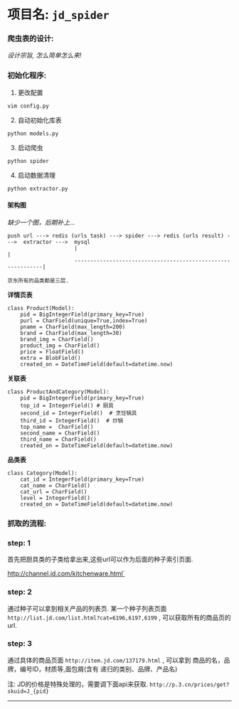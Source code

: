# 项目名: `jd_spider`


### 爬虫表的设计:

*设计宗旨, 怎么简单怎么来!*

### 初始化程序:

1. 更改配置

`vim config.py`

2. 自动初始化库表

`python models.py`

3. 启动爬虫

`python spider`

4. 启动数据清理

`python extractor.py`

#### 架构图
*缺少一个图，后期补上...*
```
push url ---> redis (urls task) ---> spider ---> redis (urls result) --->  extractor --->  mysql
                     |                                                           |
                     ------------------------------------------------------------|
```

`京东所有的品类都是三层.`

**详情页表**

```
class Product(Model):
    pid = BigIntegerField(primary_key=True)
    purl = CharField(unique=True,index=True)
    pname = CharField(max_length=200)
    brand = CharField(max_length=30)
    brand_img = CharField()
    product_img = CharField()
    price = FloatField()
    extra = BlobField()
    created_on = DateTimeField(default=datetime.now)
```

**关联表**

```
class ProductAndCategory(Model):
    pid = BigIntegerField(primary_key=True)
    top_id = IntegerField() # 厨具
    second_id = IntegerField()  # 烹饪锅具
    third_id = IntegerField()  # 炒锅
    top_name =  CharField()
    second_name = CharField()
    third_name = CharField()
    created_on = DateTimeField(default=datetime.now)
```


**品类表**

```
class Category(Model):
    cat_id = IntegerField(primary_key=True)
    cat_name = CharField()
    cat_url = CharField()
    level = IntegerField()
    created_on = DateTimeField(default=datetime.now)

```



### 抓取的流程:
### step: 1
首先把厨具类的子类给拿出来,这些url可以作为后面的种子索引页面.

http://channel.jd.com/kitchenware.html`

### step: 2
通过种子可以拿到相关产品的列表页.
某一个种子列表页面 `http://list.jd.com/list.html?cat=6196,6197,6199` , 可以获取所有的商品页的url.


### step: 3

通过具体的商品页面 `http://item.jd.com/137179.html` , 可以拿到 商品的名，品牌，编号ID，材质等,面包屑(含有 递归的类别、品牌、产品名)

注: JD的价格是特殊处理的，需要调下面api来获取.  `http://p.3.cn/prices/get?skuid=J_{pid}`


------
